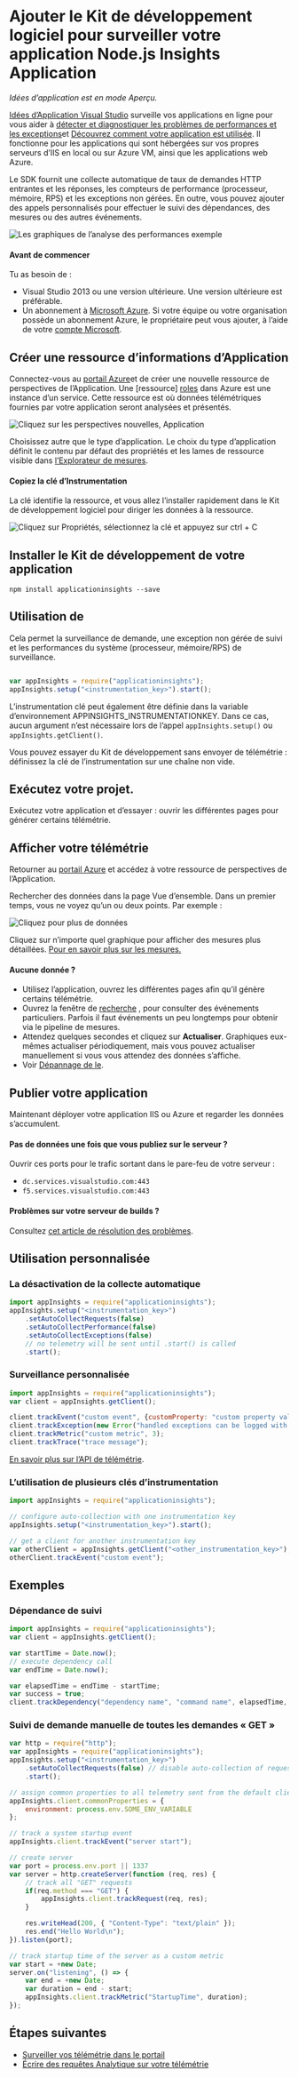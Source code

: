 <properties
    pageTitle="Ajouter le Kit de développement logiciel pour surveiller votre application Node.js Insights Application | Microsoft Azure"
    description="Analyser l’utilisation, la disponibilité et les performances de vos locaux ou une application web de Microsoft Azure avec aperçus de l’Application."
    services="application-insights"
    documentationCenter=""
    authors="alancameronwills"
    manager="douge"/>

<tags
    ms.service="application-insights"
    ms.workload="tbd"
    ms.tgt_pltfrm="ibiza"
    ms.devlang="na"
    ms.topic="get-started-article"
    ms.date="08/30/2016"
    ms.author="awills"/>


# <a name="add-application-insights-sdk-to-monitor-your-nodejs-app"></a>Ajouter le Kit de développement logiciel pour surveiller votre application Node.js Insights Application

*Idées d’application est en mode Aperçu.*

[Idées d’Application Visual Studio](app-insights-overview.md) surveille vos applications en ligne pour vous aider à [détecter et diagnostiquer les problèmes de performances et les exceptions](app-insights-detect-triage-diagnose.md)et [Découvrez comment votre application est utilisée](app-insights-overview-usage.md). Il fonctionne pour les applications qui sont hébergées sur vos propres serveurs d’IIS en local ou sur Azure VM, ainsi que les applications web Azure.



Le SDK fournit une collecte automatique de taux de demandes HTTP entrantes et les réponses, les compteurs de performance (processeur, mémoire, RPS) et les exceptions non gérées. En outre, vous pouvez ajouter des appels personnalisés pour effectuer le suivi des dépendances, des mesures ou des autres événements.

![Les graphiques de l’analyse des performances exemple](./media/app-insights-nodejs/10-perf.png)


#### <a name="before-you-start"></a>Avant de commencer

Tu as besoin de :

* Visual Studio 2013 ou une version ultérieure. Une version ultérieure est préférable.
* Un abonnement à [Microsoft Azure](http://azure.com). Si votre équipe ou votre organisation possède un abonnement Azure, le propriétaire peut vous ajouter, à l’aide de votre [compte Microsoft](http://live.com).

## <a name="add"></a>Créer une ressource d’informations d’Application

Connectez-vous au [portail Azure][portal]et de créer une nouvelle ressource de perspectives de l’Application. Une [ressource] [ roles] dans Azure est une instance d’un service. Cette ressource est où données télémétriques fournies par votre application seront analysées et présentés.

![Cliquez sur les perspectives nouvelles, Application](./media/app-insights-nodejs/01-new-asp.png)

Choisissez autre que le type d’application. Le choix du type d’application définit le contenu par défaut des propriétés et les lames de ressource visible dans [l’Explorateur de mesures][metrics].

#### <a name="copy-the-instrumentation-key"></a>Copiez la clé d’Instrumentation

La clé identifie la ressource, et vous allez l’installer rapidement dans le Kit de développement logiciel pour diriger les données à la ressource.

![Cliquez sur Propriétés, sélectionnez la clé et appuyez sur ctrl + C](./media/app-insights-nodejs/02-props-asp.png)


## <a name="sdk"></a>Installer le Kit de développement de votre application

```
npm install applicationinsights --save
```

## <a name="usage"></a>Utilisation de

Cela permet la surveillance de demande, une exception non gérée de suivi et les performances du système (processeur, mémoire/RPS) de surveillance.

```javascript

var appInsights = require("applicationinsights");
appInsights.setup("<instrumentation_key>").start();
```

L’instrumentation clé peut également être définie dans la variable d’environnement APPINSIGHTS_INSTRUMENTATIONKEY. Dans ce cas, aucun argument n’est nécessaire lors de l’appel `appInsights.setup()` ou `appInsights.getClient()`.

Vous pouvez essayer du Kit de développement sans envoyer de télémétrie : définissez la clé de l’instrumentation sur une chaîne non vide.


## <a name="run"></a>Exécutez votre projet.

Exécutez votre application et d’essayer : ouvrir les différentes pages pour générer certains télémétrie.


## <a name="monitor"></a>Afficher votre télémétrie

Retourner au [portail Azure](https://portal.azure.com) et accédez à votre ressource de perspectives de l’Application.


Rechercher des données dans la page Vue d’ensemble. Dans un premier temps, vous ne voyez qu’un ou deux points. Par exemple :

![Cliquez pour plus de données](./media/app-insights-nodejs/12-first-perf.png)

Cliquez sur n’importe quel graphique pour afficher des mesures plus détaillées. [Pour en savoir plus sur les mesures.][perf]

#### <a name="no-data"></a>Aucune donnée ?

* Utilisez l’application, ouvrez les différentes pages afin qu’il génère certains télémétrie.
* Ouvrez la fenêtre de [recherche](app-insights-diagnostic-search.md) , pour consulter des événements particuliers. Parfois il faut événements un peu longtemps pour obtenir via le pipeline de mesures.
* Attendez quelques secondes et cliquez sur **Actualiser**. Graphiques eux-mêmes actualiser périodiquement, mais vous pouvez actualiser manuellement si vous vous attendez des données s’affiche.
* Voir [Dépannage de le][qna].

## <a name="publish-your-app"></a>Publier votre application

Maintenant déployer votre application IIS ou Azure et regarder les données s’accumulent.


#### <a name="no-data-after-you-publish-to-your-server"></a>Pas de données une fois que vous publiez sur le serveur ?

Ouvrir ces ports pour le trafic sortant dans le pare-feu de votre serveur :

+ `dc.services.visualstudio.com:443`
+ `f5.services.visualstudio.com:443`


#### <a name="trouble-on-your-build-server"></a>Problèmes sur votre serveur de builds ?

Consultez [cet article de résolution des problèmes](app-insights-asp-net-troubleshoot-no-data.md#NuGetBuild).



## <a name="customized-usage"></a>Utilisation personnalisée 

### <a name="disabling-auto-collection"></a>La désactivation de la collecte automatique

```javascript
import appInsights = require("applicationinsights");
appInsights.setup("<instrumentation_key>")
    .setAutoCollectRequests(false)
    .setAutoCollectPerformance(false)
    .setAutoCollectExceptions(false)
    // no telemetry will be sent until .start() is called
    .start();
```

### <a name="custom-monitoring"></a>Surveillance personnalisée

```javascript
import appInsights = require("applicationinsights");
var client = appInsights.getClient();

client.trackEvent("custom event", {customProperty: "custom property value"});
client.trackException(new Error("handled exceptions can be logged with this method"));
client.trackMetric("custom metric", 3);
client.trackTrace("trace message");
```

[En savoir plus sur l’API de télémétrie](app-insights-api-custom-events-metrics.md).

### <a name="using-multiple-instrumentation-keys"></a>L’utilisation de plusieurs clés d’instrumentation

```javascript
import appInsights = require("applicationinsights");

// configure auto-collection with one instrumentation key
appInsights.setup("<instrumentation_key>").start();

// get a client for another instrumentation key
var otherClient = appInsights.getClient("<other_instrumentation_key>");
otherClient.trackEvent("custom event");
```

## <a name="examples"></a>Exemples

### <a name="tracking-dependency"></a>Dépendance de suivi

```javascript
import appInsights = require("applicationinsights");
var client = appInsights.getClient();

var startTime = Date.now();
// execute dependency call
var endTime = Date.now();

var elapsedTime = endTime - startTime;
var success = true;
client.trackDependency("dependency name", "command name", elapsedTime, success);
```



### <a name="manual-request-tracking-of-all-get-requests"></a>Suivi de demande manuelle de toutes les demandes « GET »

```javascript
var http = require("http");
var appInsights = require("applicationinsights");
appInsights.setup("<instrumentation_key>")
    .setAutoCollectRequests(false) // disable auto-collection of requests for this example
    .start();

// assign common properties to all telemetry sent from the default client
appInsights.client.commonProperties = {
    environment: process.env.SOME_ENV_VARIABLE
};

// track a system startup event
appInsights.client.trackEvent("server start");

// create server
var port = process.env.port || 1337
var server = http.createServer(function (req, res) {
    // track all "GET" requests
    if(req.method === "GET") {
        appInsights.client.trackRequest(req, res);
    }

    res.writeHead(200, { "Content-Type": "text/plain" });
    res.end("Hello World\n");
}).listen(port);

// track startup time of the server as a custom metric
var start = +new Date;
server.on("listening", () => {
    var end = +new Date;
    var duration = end - start;
    appInsights.client.trackMetric("StartupTime", duration);
});
```

## <a name="next-steps"></a>Étapes suivantes

* [Surveiller vos télémétrie dans le portail](app-insights-dashboards.md)
* [Écrire des requêtes Analytique sur votre télémétrie](app-insights-analytics-tour.md)



<!--Link references-->

[knowUsers]: app-insights-overview-usage.md
[metrics]: app-insights-metrics-explorer.md
[perf]: app-insights-web-monitor-performance.md
[portal]: http://portal.azure.com/
[qna]: app-insights-troubleshoot-faq.md
[roles]: app-insights-resources-roles-access-control.md
